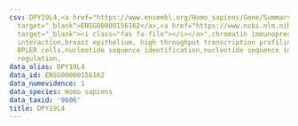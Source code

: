 ```yaml
---
csv: DPY19L4,<a href="https://www.ensembl.org/Homo_sapiens/Gene/Summary?db=core;g=ENSG00000156162"
  target="_blank">ENSG00000156162</a>,<a href="https://www.ncbi.nlm.nih.gov/pubmed/22863008"
  target="_blank"><i class="fas fa-file"></i></a>",chromatin immunoprecipitation assay,direct
  interaction,breast epithelium, high throughput transcription profiling by microarray,
  BPLER cells,nucleotide sequence identification,nucleotide sequence identification,transcriptional
  regulation,
data_alias: DPY19L4
data_id: ENSG00000156162
data_numevidence: 1
data_species: Homo sapiens
data_taxid: '9606'
title: DPY19L4
---
```


